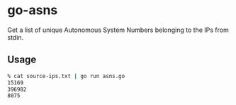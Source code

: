 # go-asns
Get a list of unique Autonomous System Numbers belonging to the IPs from stdin.

## Usage
``` bash
% cat source-ips.txt | go run asns.go
15169
396982
8075
```
